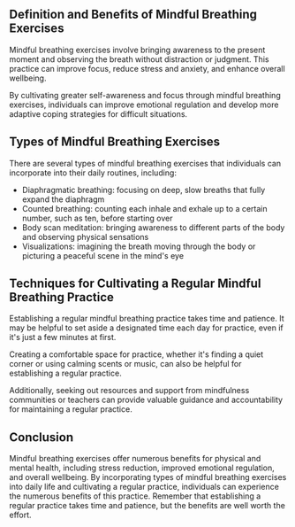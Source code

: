 
Definition and Benefits of Mindful Breathing Exercises
------------------------------------------------------

Mindful breathing exercises involve bringing awareness to the present moment and observing the breath without distraction or judgment. This practice can improve focus, reduce stress and anxiety, and enhance overall wellbeing.

By cultivating greater self-awareness and focus through mindful breathing exercises, individuals can improve emotional regulation and develop more adaptive coping strategies for difficult situations.

Types of Mindful Breathing Exercises
------------------------------------

There are several types of mindful breathing exercises that individuals can incorporate into their daily routines, including:

* Diaphragmatic breathing: focusing on deep, slow breaths that fully expand the diaphragm
* Counted breathing: counting each inhale and exhale up to a certain number, such as ten, before starting over
* Body scan meditation: bringing awareness to different parts of the body and observing physical sensations
* Visualizations: imagining the breath moving through the body or picturing a peaceful scene in the mind's eye

Techniques for Cultivating a Regular Mindful Breathing Practice
---------------------------------------------------------------

Establishing a regular mindful breathing practice takes time and patience. It may be helpful to set aside a designated time each day for practice, even if it's just a few minutes at first.

Creating a comfortable space for practice, whether it's finding a quiet corner or using calming scents or music, can also be helpful for establishing a regular practice.

Additionally, seeking out resources and support from mindfulness communities or teachers can provide valuable guidance and accountability for maintaining a regular practice.

Conclusion
----------

Mindful breathing exercises offer numerous benefits for physical and mental health, including stress reduction, improved emotional regulation, and overall wellbeing. By incorporating types of mindful breathing exercises into daily life and cultivating a regular practice, individuals can experience the numerous benefits of this practice. Remember that establishing a regular practice takes time and patience, but the benefits are well worth the effort.

